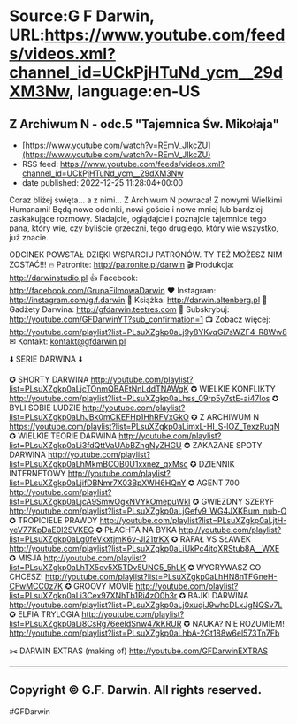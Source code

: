 # Source:G F Darwin, URL:https://www.youtube.com/feeds/videos.xml?channel_id=UCkPjHTuNd_ycm__29dXM3Nw, language:en-US

## Z Archiwum N - odc.5 "Tajemnica Św. Mikołaja"
 - [https://www.youtube.com/watch?v=REmV_JIkcZU](https://www.youtube.com/watch?v=REmV_JIkcZU)
 - RSS feed: https://www.youtube.com/feeds/videos.xml?channel_id=UCkPjHTuNd_ycm__29dXM3Nw
 - date published: 2022-12-25 11:28:04+00:00

Coraz bliżej święta… a z nimi… Z Archiwum N powraca! Z nowymi Wielkimi Humanami! Będą nowe odcinki, nowi goście i nowe mniej lub bardziej zaskakujące rozmowy. Siadajcie, oglądajcie i poznajcie tajemnice tego pana, który wie, czy byliście grzeczni, tego drugiego, który wie wszystko, już znacie.

ODCINEK POWSTAŁ DZIĘKI WSPARCIU PATRONÓW. TY TEŻ MOŻESZ NIM ZOSTAĆ!!!
🔥 Patronite: http://patronite.pl/darwin
🎬 Produkcja: http://darwinstudio.pl
👍 Facebook: http://facebook.com/GrupaFilmowaDarwin
❤ Instagram: http://instagram.com/g.f.darwin
📖 Książka: http://darwin.altenberg.pl
🛒 Gadżety Darwina: http://gfdarwin.teetres.com
🔔 Subskrybuj: http://youtube.com/GFDarwinYT?sub_confirmation=1
📺 Zobacz więcej: http://youtube.com/playlist?list=PLsuXZgkp0aLj9y8YKvqGi7sWZF4-R8Ww8
✉︎ Kontakt: kontakt@gfdarwin.pl

⬇️ SERIE DARWINA ⬇️

✪ SHORTY DARWINA http://youtube.com/playlist?list=PLsuXZgkp0aLjcTOnmQBAEtNnLddTNAWgK
✪ WIELKIE KONFLIKTY http://youtube.com/playlist?list=PLsuXZgkp0aLhss_09rp5y7stE-ai47los
✪ BYLI SOBIE LUDZIE http://youtube.com/playlist?list=PLsuXZgkp0aLhJBk0mCKEFHp1HhRFVxGkO
✪ Z ARCHIWUM N https://youtube.com/playlist?list=PLsuXZgkp0aLimxL-HI_S-lOZ_TexzRuqN
✪ WIELKIE TEORIE DARWINA http://youtube.com/playlist?list=PLsuXZgkp0aLi3fdQttVaUAbBZhgNyZHGU
✪ ZAKAZANE SPOTY DARWINA http://youtube.com/playlist?list=PLsuXZgkp0aLhMkmBCOB0U1xxnez_qxMsc
✪ DZIENNIK INTERNETOWY http://youtube.com/playlist?list=PLsuXZgkp0aLjifDBNmr7X03BpXWH6HQnY
✪ AGENT 700 http://youtube.com/playlist?list=PLsuXZgkp0aLjcA9SmwOgxNVYkOmepuWkI
✪ GWIEZDNY SZERYF http://youtube.com/playlist?list=PLsuXZgkp0aLjGefv9_WG4JXKBum_nub-O
✪ TROPICIELE PRAWDY http://youtube.com/playlist?list=PLsuXZgkp0aLjtH-yeV77KpDaE0l2SVKEG
✪ PŁACHTA NA BYKA http://youtube.com/playlist?list=PLsuXZgkp0aLg0feVkxtjmK6v-Jl21trKX
✪ RAFAŁ VS SŁAWEK http://youtube.com/playlist?list=PLsuXZgkp0aLiUkPc4itqXRStub8A__WXE
✪ MISJA http://youtube.com/playlist?list=PLsuXZgkp0aLhTX5ov5X5TDv5UNC5_5hLK
✪ WYGRYWASZ CO CHCESZ! http://youtube.com/playlist?list=PLsuXZgkp0aLhHN8nTFGneH-CFwMCC0z7K
✪ GROOVY MOVIE http://youtube.com/playlist?list=PLsuXZgkp0aLi3Cex97XNhTb1Ri4zO0h3r
✪ BAJKI DARWINA http://youtube.com/playlist?list=PLsuXZgkp0aLj0xuqiJ9whcDLxJgNQSv7L
✪ ELFIA TRYLOGIA http://youtube.com/playlist?list=PLsuXZgkp0aLi8CsRg76eeIdSnw47kKRUR
✪ NAUKA? NIE ROZUMIEM! http://youtube.com/playlist?list=PLsuXZgkp0aLhbA-2Gt188w6el573Tn7Fb

✂️ DARWIN EXTRAS (making of) http://youtube.com/GFDarwinEXTRAS

---------------------------------------------------------------------
Copyright © G.F. Darwin. All rights reserved.
---------------------------------------------------------------------

#GFDarwin

